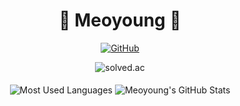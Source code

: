 <div align="center">
  <h1 align="center">🐥 Meoyoung 🐥</h1>
  <p align="center">
    <a href="https://github.com/meo-young">
      <img src="https://img.shields.io/github/followers/meo-young?label=GitHub&style=social" alt="GitHub" />
    </a>
  </p>
  <img src="http://mazassumnida.wtf/api/v2/generate_badge?boj=eotn000" alt="solved.ac" />  
</div>

<br>

<div align="center">
  <img align="center" src="https://github-readme-stats.vercel.app/api/top-langs/?username=meo-young&layout=compact&theme=radical" alt="Most Used Languages" />
  <img align="center" src="https://github-readme-stats.vercel.app/api?username=meo-young&show_icons=true&theme=radical" alt="Meoyoung's GitHub Stats" />
</div>
